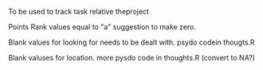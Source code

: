 To be used to track task relative theproject

Points Rank values equal to "a" suggestion to make zero.

Blank values for looking for needs to be dealt with. psydo codein thougts.R

Blank valuses for location. more pysdo code in thoughts.R (convert to NA?)
